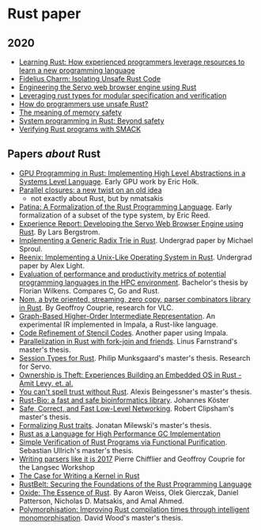 # Rust paper


## 2020

- [Learning Rust: How experienced programmers leverage resources to learn a new programming language](https://dl.acm.org/doi/abs/10.1145/3334480.3383069)
- [Fidelius Charm: Isolating Unsafe Rust Code](https://dl.acm.org/doi/10.1145/3176258.3176330)
- [Engineering the Servo web browser engine using Rust](https://dl.acm.org/doi/10.1145/2889160.2889229)
- [Leveraging rust types for modular specification and verification](https://dl.acm.org/doi/10.1145/3360573)
- [How do programmers use unsafe Rust?](https://dl.acm.org/doi/10.1145/3428204)
- [The meaning of memory safety](https://link.springer.com/chapter/10.1007/978-3-319-89722-6_4)
- [System programming in Rust: Beyond safety](https://dl.acm.org/doi/10.1145/3139645.3139660)
- [Verifying Rust programs with SMACK ](https://link.springer.com/chapter/10.1007/978-3-030-01090-4_32)
<!-- - [Verifying safe clients of unsafe code and trait implementations in Rust]()
- [You can't spell trust without Rust]()
- [Theseus: A state spill-free operating system]()
- [Ownership types for flexible alias protection ]()
- [Deductive program verification for a language with a Rust-like typing discipline type]()
- [Is Rust used safely by software developers?]()
- [Extended support for borrowing and lifetimes in Prusti]()
- [Safe systems programming in Rust: The promise and the challenge]()
- [RustBelt: Securing the foundations of the Rust programming language]()
- [Stacked borrows: An aliasing model for Rust]()
- [The Rust programming language]()
- [The case for writing a kernel in Rust]()
- [Ownership is theft: Experiences building an embedded OS in Rust]()
- [Multiprogramming a 64kB computer safely and efficiently]()
- [No panic! Verification of Rust programs by symbolic execution]()
- [Verification of safety functions implemented in Rust: A symbolic execution based]()
- [Securing unsafe Rust programs with XRust]()
- [The Rust language]()
- [RustHorn: CHC-based verification for Rust programs]()
- [RedLeaf: Towards an operating system for safe and verified firmware]()
- [Exploiting mixed binaries]()
- [Understanding memory and thread safety practices and issues in real-world Rust programs]()
- [Towards making formal methods normal: meeting developers where they are]()
- [Rudra: Finding memory safety bugs in Rust at the Ecosystem scale]()
- [Crust: A bounded verifier for Rust]()
- [Simple verification of Rust programs via functional purification]()
- [KRust: A formal executable semantics of Rust]()
- [Rust distilled: An expressive tower of languages]()
- [Memory-safety challenge considered solved? An in-depth study with all Rust CVEs]()
- [GhostCell: Separating permissions from data in Rust]()
- [VRLifeTime - An IDE tool to avoid concurrency and memory bugs in Rust]() -->

## Papers *about* Rust

* [GPU Programming in Rust: Implementing High Level Abstractions in a Systems
  Level
  Language](https://ieeexplore.ieee.org/document/6650903).
  Early GPU work by Eric Holk.
* [Parallel closures: a new twist on an old
  idea](https://www.usenix.org/conference/hotpar12/parallel-closures-new-twist-old-idea)
  - not exactly about Rust, but by nmatsakis
* [Patina: A Formalization of the Rust Programming
  Language](https://dada.cs.washington.edu/research/tr/2015/03/UW-CSE-15-03-02.pdf).
  Early formalization of a subset of the type system, by Eric Reed.
* [Experience Report: Developing the Servo Web Browser Engine using
  Rust](https://arxiv.org/abs/1505.07383). By Lars Bergstrom.
* [Implementing a Generic Radix Trie in
  Rust](https://michaelsproul.github.io/rust_radix_paper/rust-radix-sproul.pdf). Undergrad
  paper by Michael Sproul.
* [Reenix: Implementing a Unix-Like Operating System in
  Rust](https://scialex.github.io/reenix.pdf). Undergrad paper by Alex
  Light.
* [Evaluation of performance and productivity metrics of potential programming languages in the HPC environment](https://github.com/1wilkens/thesis-ba).
  Bachelor's thesis by Florian Wilkens. Compares C, Go and Rust.
* [Nom, a byte oriented, streaming, zero copy, parser combinators library
  in Rust](http://spw15.langsec.org/papers/couprie-nom.pdf). By
  Geoffroy Couprie, research for VLC.
* [Graph-Based Higher-Order Intermediate
  Representation](https://compilers.cs.uni-saarland.de/papers/lkh15_cgo.pdf). An
  experimental IR implemented in Impala, a Rust-like language.
* [Code Refinement of Stencil
  Codes](https://compilers.cs.uni-saarland.de/papers/ppl14_web.pdf). Another
  paper using Impala.
* [Parallelization in Rust with fork-join and
  friends](http://publications.lib.chalmers.se/records/fulltext/219016/219016.pdf). Linus
  Farnstrand's master's thesis.
* [Session Types for
  Rust](https://munksgaard.me/papers/laumann-munksgaard-larsen.pdf). Philip
  Munksgaard's master's thesis. Research for Servo.
* [Ownership is Theft: Experiences Building an Embedded OS in Rust - Amit Levy, et. al.](https://amitlevy.com/papers/tock-plos2015.pdf)
* [You can't spell trust without Rust](https://raw.githubusercontent.com/Gankro/thesis/master/thesis.pdf). Alexis Beingessner's master's thesis.
* [Rust-Bio: a fast and safe bioinformatics library](https://academic.oup.com/bioinformatics/article/32/3/444/1743419). Johannes Köster
* [Safe, Correct, and Fast Low-Level Networking](https://octarineparrot.com/assets/msci_paper.pdf). Robert Clipsham's master's thesis.
* [Formalizing Rust traits](https://open.library.ubc.ca/cIRcle/collections/ubctheses/24/items/1.0220521). Jonatan Milewski's master's thesis.
* [Rust as a Language for High Performance GC Implementation](https://users.cecs.anu.edu.au/~steveb/downloads/pdf/rust-ismm-2016.pdf)
* [Simple Verification of Rust Programs via Functional Purification](https://github.com/Kha/electrolysis). Sebastian Ullrich's master's thesis.
* [Writing parsers like it is 2017](http://spw17.langsec.org/papers/chifflier-parsing-in-2017.pdf) Pierre Chifflier and Geoffroy Couprie for the Langsec Workshop
* [The Case for Writing a Kernel in Rust](https://www.tockos.org/assets/papers/rust-kernel-apsys2017.pdf)
* [RustBelt: Securing the Foundations of the Rust Programming Language](https://plv.mpi-sws.org/rustbelt/popl18/)
* [Oxide: The Essence of Rust](https://arxiv.org/abs/1903.00982). By Aaron Weiss, Olek Gierczak, Daniel Patterson, Nicholas D. Matsakis, and Amal Ahmed.
* [Polymorphisation: Improving Rust compilation times through intelligent monomorphisation](https://davidtw.co/media/masters_dissertation.pdf). David Wood's master's thesis.